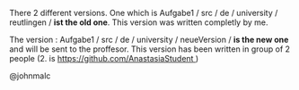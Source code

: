 
There 2 different versions. 
One which is Aufgabe1 / src / de / university / reutlingen / **ist the old one**. This version was written completly by me.


The version :
Aufgabe1 / src / de / university / neueVersion / **is the new one** and will be sent to the proffesor. This version has been written in group of 2 people (2. is [https://github.com/AnastasiaStudent ](https://github.com/AnastasiaStudent))

@johnmalc


